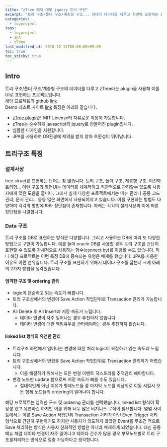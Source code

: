 ```yaml
---
title: "zTree 예제 데모 jquery 트리 구현"
excerpt: "트리 구조/폴더 구조/계층형 구조... 형태의 데이타를 다루고 화면에 표현하는 프로젝트"
categories: 
  - toyproject
tags: 
  - toyproject
  - JPA
  - zTree
last_modified_at: 2018-12-11T00:00:00+09:00
toc: true
toc_sticky: true
---
```


## Intro
트리 구조/폴더 구조/계층형 구조의 데이터를 다루고 zTree라는 plugin을 사용해 이를 UI로 표현하는 프로젝트입니다.  
해당 프로젝트의 github [link](https://github.com/moregorenine/toyproject/tree/master/tree-structure-ztree "github link")  
Demo 테스트 사이트 [link](http://w4springrain.cafe24.com/menus "w4springrain homepage")
특징은 아래와 같습니다.  
- [zTree plugin](http://www.treejs.cn/ "homepage link")은 MIT License라 자유로운 이용이 가능합니다.
- zTree는 순수하게 javascript와 jquery로 만들어진 plugin입니다.
- 심플한 디자인을 지원합니다.
- JPA를 사용하여 DB환경에 제약을 받지 않아 호환성이 뛰어납니다.

## 트리구조 특징

### 설계사상
tree struct를 표현하는 단어는 참 많습니다. 트리 구조, 폴더 구조, 계층형 구조, 이진화 트리형... 이런 구조와 화면UI는 데이터를 체계적이고 직관적으로 관리할수 있도록 사용자에게 많은 도움을 줍니다. 그래서 실제 다양한 프로젝트에서는 메뉴 관리나 공통 코드 관리, 문서 관리... 등등 많은 화면에서 사용되어지고 있습니다. 이를 구현하는 방법도 다양하며 각각의 방법에 따라 장단점이 존재합니다. 아래는 각각의 설계사상과 이에 따른 장단점을 나열합니다.

### Data 구조
트리 구조를 DB로 표현하는 방식은 다양합니다. 그리고 사용하는 DB에 따라 또 다양한 방법으로 구현이 가능합니다. 예를 들어 oracle DB를 사용할 경우 트리 구조를 간단히 표현할 수 있도록 자체적으로 사용하는 함수(connect by)를 이용할 수도 있습니다. 허나 해당 프로젝트는 이런 특정 DB에 종속되는 유형은 배제를 했습니다. JPA를 사용한 이유도 이런 연유입니다. 트리 구조를 표현하기 위해서 데이타 구조를 잡는데 크게 아래의 2가지 방법을 생각했습니다.

#### 엄격한 구조 및 ordering 관리
* logic이 단순하고 읽는 속도가 빠릅니다.
* 트리 구조상에서의 변경이 Save Action 작업단위로 Transaction 관리가 가능합니다.
* All Delete 후 All Insert라 저장 속도가 느립니다.
  * 데이타 변경이 자주 일어나는 경우 추천하지 않습니다.
  * 데이타 변경에 대한 책임유무를 관리해야하는 경우 추천하지 않습니다.

#### linked list 형식의 유연한 관리
* 트리구조 화면에서 일어나는 변경에 대한 처리 logic이 복잡하고 읽는 속도라 느립니다.
* 트리 구조상에서의 변경을 Save Action 작업단위로 Transaction 관리하기 어렵습니다.
  * 이를 해결하기 위해서는 모든 변경 이벤트 히스토리를 추적관리 해야합니다.
* 변경 노드만 update 함으로써 저장 속도가 빠를 수도 있습니다.
  * 절대적인게 아닌 이유가 형제노드들 중 마지막 노드를 최상위로 이동 시킬시 모든 형제 노드들의 ordering이 일어나야 합니다.
  
해당 프로젝트는 엄격한 구조 및 ordering 관리를 선택했습니다. linked list 형식이 확장성 있고 유연하긴 하지만 이를 위해 너무 많은 비지니스 로직이 필요합니다. 몇몇 사이트에서는 이를 Save Action 작업단위 Transaction 처리가 아닌 Even Trigger 처리 형식으로 간단히 구현하기도 하지만 사용자가 의도하지 않았던 Event를 무조건 적으로 Save 처리하는 방식은 사용자 친화적인 방법은 아니라 배제하게 되었습니다. 대신 공통메뉴 처럼 데이타 변경이 자주 일어나고 데이타 건수가 많을 경우 부모노드별로 트리 구조를처리하는 방식으로 절충 가능하다고 생각합니다.

